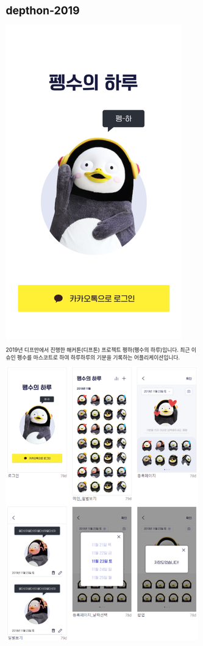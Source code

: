 # depthon-2019

![](img/펭하1.png)

2019년 디프만에서 진행한 해커톤(디프톤) 프로젝트 펭하(펭수의 하루)입니다.
최근 이슈인 펭수를 마스코트로 하여 하루하루의 기분을 기록하는 어플리케이션입니다.

![](img/펭하2.png)